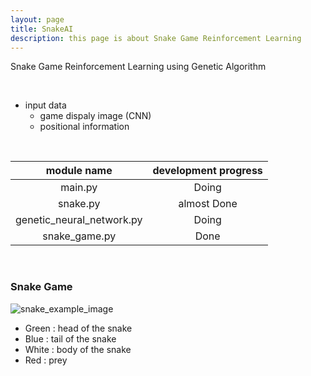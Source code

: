 ```yaml
---
layout: page
title: SnakeAI
description: this page is about Snake Game Reinforcement Learning
---
```

Snake Game Reinforcement Learning using Genetic Algorithm

<br>

- input data
  - game dispaly image (CNN)
  - positional information

<br>

module name               | development progress
:------------------------:|:---------------------:
main.py                   | Doing
snake.py                  | almost Done
genetic_neural_network.py | Doing
snake_game.py             | Done

<br>

### Snake Game
![snake_example_image](https://user-images.githubusercontent.com/52781854/64615321-48a9cc80-d415-11e9-8f7f-8c34788ba3ad.PNG)

- Green : head of the snake
- Blue  : tail of the snake
- White : body of the snake
- Red   : prey
